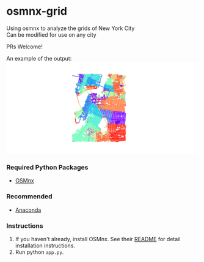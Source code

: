 # osmnx-grid
Using osmnx to analyze the grids of New York City  
Can be modified for use on any city

PRs Welcome!

An example of the output:    
<img src="GridsofNYC.png" alt="grids of NYC colored by bearing">  


### Required Python Packages
* [OSMnx](https://github.com/gboeing/osmnx)

### Recommended
* [Anaconda](https://anaconda.org/anaconda/python)

### Instructions
1. If you haven't already, install OSMnx. See their [README](https://github.com/gboeing/osmnx) for detail installation instructions.
2. Run python `app.py`.
